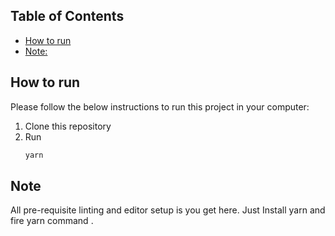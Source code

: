 ## Table of Contents

- [How to run](#how-to-run)
- [Note:](#Notes)

<!-- HOW TO RUN -->

## How to run

Please follow the below instructions to run this project in your computer:

1. Clone this repository
2. Run
   ```sh
   yarn
   ```

## Note

All pre-requisite linting and editor setup is you get here. Just Install yarn and fire yarn command .
